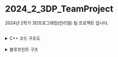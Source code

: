 # 2024_2_3DP_TeamProject
2024년 2학기 3D프로그래밍(언리얼) 팀 프로젝트 입니다.

<br>

<details><summary>C++ 코드 구조도</summary>

<br>

다이어그램으로 구조도 표시

</details>

<br>

<details><summary>블루프린트 구조</summary>

<br>

블루프린트 사용한 구조, 스크린샷

</details>
